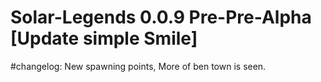 # Solar-Legends 0.0.9 Pre-Pre-Alpha [Update simple Smile]

#changelog:
New spawning points, More of ben town is seen.